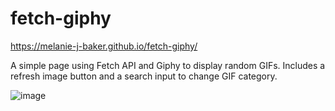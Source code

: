 # fetch-giphy

https://melanie-j-baker.github.io/fetch-giphy/

A simple page using Fetch API and Giphy to display random GIFs. Includes a refresh image button and a search input to change GIF category.

![image](https://github.com/Melanie-J-Baker/fetch-giphy/assets/104843873/17295e67-b557-428a-8cef-1a755657bf92)
